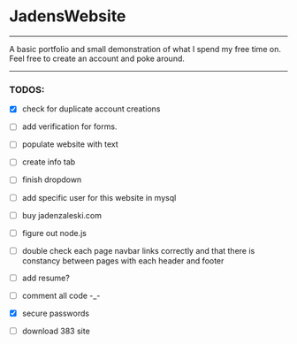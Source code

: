 # JadensWebsite

---

A basic portfolio and small demonstration of what I spend my free time on. Feel free to create an account and poke around.

---

### TODOS:
- [x] check for duplicate account creations
- [ ] add verification for forms.
- [ ] populate website with text
- [ ] create info tab
- [ ] finish dropdown
- [ ] add specific user for this website in mysql
- [ ] buy jadenzaleski.com
- [ ] figure out node.js
- [ ] double check each page navbar links correctly and that there is constancy between pages with each header and footer
- [ ] add resume?
- [ ] comment all code -_-
- [x] secure passwords
- [ ] download 383 site

